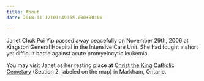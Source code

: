 ```yaml
---
title: About
date: 2018-11-12T01:49:55.000+00:00

---
```

Janet Chuk Pui Yip passed away peacefully on November 29th, 2006 at Kingston General Hospital in the Intensive Care Unit. She had fought a short yet difficult battle against acute promyelocytic leukemia.

You may visit Janet as her resting place at <a href="http://www.catholic-cemeteries.com/cemeteries/christ-the-king-catholic-cemetery-markham/" target="_blank">Christ the King Catholic Cemetary</a> (Section 2, labeled on the map) in Markham, Ontario.